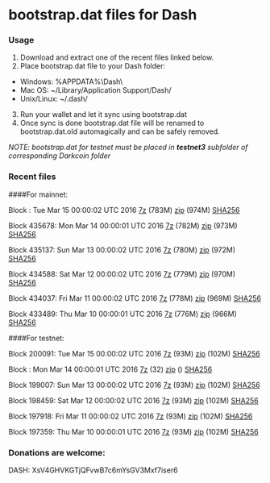 # bootstrap.dat files for Dash

### Usage

1. Download and extract one of the recent files linked below.
2. Place bootstrap.dat file to your Dash folder:
 - Windows: %APPDATA%\Dash\
 - Mac OS: ~/Library/Application Support/Dash/
 - Unix/Linux: ~/.dash/
3. Run your wallet and let it sync using bootstrap.dat
4. Once sync is done bootstrap.dat file will be renamed to bootstrap.dat.old automagically and can be safely removed.

_NOTE: bootstrap.dat for testnet must be placed in **testnet3** subfolder of corresponding Darkcoin folder_

### Recent files

####For mainnet:

Block : Tue Mar 15 00:00:02 UTC 2016 [7z](https://transfer.sh/4NU4q/bootstrap.dat.20160315.7z) (783M) [zip](https://transfer.sh/13BrfI/bootstrap.dat.20160315.zip) (974M) [SHA256](https://transfer.sh/4Wcgl/sha256.txt)

Block 435678: Mon Mar 14 00:00:01 UTC 2016 [7z](https://transfer.sh/XuB8K/bootstrap.dat.20160314.7z) (782M) [zip](https://transfer.sh/hoRcX/bootstrap.dat.20160314.zip) (973M) [SHA256](https://transfer.sh/Clrse/sha256.txt)

Block 435137: Sun Mar 13 00:00:02 UTC 2016 [7z](https://transfer.sh/mFA4Q/bootstrap.dat.20160313.7z) (780M) [zip](https://transfer.sh/ErGE3/bootstrap.dat.20160313.zip) (972M) [SHA256](https://transfer.sh/GcBni/sha256.txt)

Block 434588: Sat Mar 12 00:00:02 UTC 2016 [7z](https://transfer.sh/9vWqJ/bootstrap.dat.20160312.7z) (779M) [zip](https://transfer.sh/8qa1K/bootstrap.dat.20160312.zip) (970M) [SHA256](https://transfer.sh/X8j33/sha256.txt)

Block 434037: Fri Mar 11 00:00:02 UTC 2016 [7z](https://transfer.sh/GV7GD/bootstrap.dat.20160311.7z) (778M) [zip](https://transfer.sh/acnZr/bootstrap.dat.20160311.zip) (969M) [SHA256](https://transfer.sh/v9nyx/sha256.txt)

Block 433489: Thu Mar 10 00:00:01 UTC 2016 [7z](https://transfer.sh/RRvNM/bootstrap.dat.20160310.7z) (776M) [zip](https://transfer.sh/JPpIL/bootstrap.dat.20160310.zip) (966M) [SHA256](https://transfer.sh/uhMSo/sha256.txt)

####For testnet:

Block 200091: Tue Mar 15 00:00:02 UTC 2016 [7z](https://transfer.sh/l5C5Q/bootstrap.dat.20160315.7z) (93M) [zip](https://transfer.sh/bNIV6/bootstrap.dat.20160315.zip) (102M) [SHA256](https://transfer.sh/24L7Z/sha256.txt)

Block : Mon Mar 14 00:00:01 UTC 2016 [7z](https://transfer.sh/EGZQr/bootstrap.dat.20160314.7z) (32) [zip]() () [SHA256](https://transfer.sh/UldUP/sha256.txt)

Block 199007: Sun Mar 13 00:00:02 UTC 2016 [7z](https://transfer.sh/mmqH5/bootstrap.dat.20160313.7z) (93M) [zip](https://transfer.sh/wYaIH/bootstrap.dat.20160313.zip) (102M) [SHA256](https://transfer.sh/N4KcR/sha256.txt)

Block 198459: Sat Mar 12 00:00:02 UTC 2016 [7z](https://transfer.sh/167VdL/bootstrap.dat.20160312.7z) (93M) [zip](https://transfer.sh/NedyG/bootstrap.dat.20160312.zip) (102M) [SHA256](https://transfer.sh/hzml8/sha256.txt)

Block 197918: Fri Mar 11 00:00:02 UTC 2016 [7z](https://transfer.sh/GUtLs/bootstrap.dat.20160311.7z) (93M) [zip](https://transfer.sh/HCNVT/bootstrap.dat.20160311.zip) (102M) [SHA256](https://transfer.sh/cMt9I/sha256.txt)

Block 197359: Thu Mar 10 00:00:01 UTC 2016 [7z](https://transfer.sh/ESzCg/bootstrap.dat.20160310.7z) (93M) [zip](https://transfer.sh/Ul2GH/bootstrap.dat.20160310.zip) (102M) [SHA256](https://transfer.sh/lmtjR/sha256.txt)

### Donations are welcome:

DASH: XsV4GHVKGTjQFvwB7c6mYsGV3Mxf7iser6
